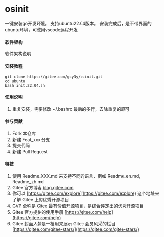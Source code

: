 # osinit

一键安装go开发环境。
支持ubuntu22.04版本。
安装完成后，是不带界面的ubuntu环境，可使用vscode远程开发

#### 软件架构
软件架构说明


#### 安装教程
```shell
git clone https://gitee.com/gcy3y/osinit.git
cd ubuntu
bash init.22.04.sh
```

#### 使用说明
1. 重复安装，需要修改 ~/.bashrc 最后的多行，去除重复的即可
#### 参与贡献

1.  Fork 本仓库
2.  新建 Feat_xxx 分支
3.  提交代码
4.  新建 Pull Request


#### 特技

1.  使用 Readme\_XXX.md 来支持不同的语言，例如 Readme\_en.md, Readme\_zh.md
2.  Gitee 官方博客 [blog.gitee.com](https://blog.gitee.com)
3.  你可以 [https://gitee.com/explore](https://gitee.com/explore) 这个地址来了解 Gitee 上的优秀开源项目
4.  [GVP](https://gitee.com/gvp) 全称是 Gitee 最有价值开源项目，是综合评定出的优秀开源项目
5.  Gitee 官方提供的使用手册 [https://gitee.com/help](https://gitee.com/help)
6.  Gitee 封面人物是一档用来展示 Gitee 会员风采的栏目 [https://gitee.com/gitee-stars/](https://gitee.com/gitee-stars/)
